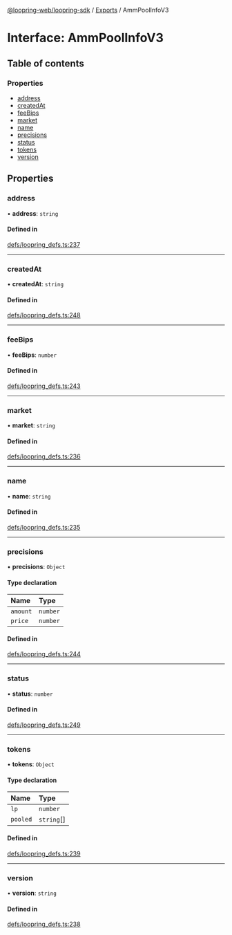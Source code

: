 [@loopring-web/loopring-sdk](../README.md) / [Exports](../modules.md) / AmmPoolInfoV3

# Interface: AmmPoolInfoV3

## Table of contents

### Properties

- [address](AmmPoolInfoV3.md#address)
- [createdAt](AmmPoolInfoV3.md#createdat)
- [feeBips](AmmPoolInfoV3.md#feebips)
- [market](AmmPoolInfoV3.md#market)
- [name](AmmPoolInfoV3.md#name)
- [precisions](AmmPoolInfoV3.md#precisions)
- [status](AmmPoolInfoV3.md#status)
- [tokens](AmmPoolInfoV3.md#tokens)
- [version](AmmPoolInfoV3.md#version)

## Properties

### address

• **address**: `string`

#### Defined in

[defs/loopring_defs.ts:237](https://github.com/Loopring/loopring_sdk/blob/b7df545/src/defs/loopring_defs.ts#L237)

___

### createdAt

• **createdAt**: `string`

#### Defined in

[defs/loopring_defs.ts:248](https://github.com/Loopring/loopring_sdk/blob/b7df545/src/defs/loopring_defs.ts#L248)

___

### feeBips

• **feeBips**: `number`

#### Defined in

[defs/loopring_defs.ts:243](https://github.com/Loopring/loopring_sdk/blob/b7df545/src/defs/loopring_defs.ts#L243)

___

### market

• **market**: `string`

#### Defined in

[defs/loopring_defs.ts:236](https://github.com/Loopring/loopring_sdk/blob/b7df545/src/defs/loopring_defs.ts#L236)

___

### name

• **name**: `string`

#### Defined in

[defs/loopring_defs.ts:235](https://github.com/Loopring/loopring_sdk/blob/b7df545/src/defs/loopring_defs.ts#L235)

___

### precisions

• **precisions**: `Object`

#### Type declaration

| Name | Type |
| :------ | :------ |
| `amount` | `number` |
| `price` | `number` |

#### Defined in

[defs/loopring_defs.ts:244](https://github.com/Loopring/loopring_sdk/blob/b7df545/src/defs/loopring_defs.ts#L244)

___

### status

• **status**: `number`

#### Defined in

[defs/loopring_defs.ts:249](https://github.com/Loopring/loopring_sdk/blob/b7df545/src/defs/loopring_defs.ts#L249)

___

### tokens

• **tokens**: `Object`

#### Type declaration

| Name | Type |
| :------ | :------ |
| `lp` | `number` |
| `pooled` | `string`[] |

#### Defined in

[defs/loopring_defs.ts:239](https://github.com/Loopring/loopring_sdk/blob/b7df545/src/defs/loopring_defs.ts#L239)

___

### version

• **version**: `string`

#### Defined in

[defs/loopring_defs.ts:238](https://github.com/Loopring/loopring_sdk/blob/b7df545/src/defs/loopring_defs.ts#L238)
